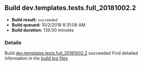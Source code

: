 ## Build dev.templates.tests.full_20181002.2
- **Build result:** `succeeded`
- **Build queued:** 10/2/2018 8:31:08 AM
- **Build duration:** 139.00 minutes
### Details
Build [dev.templates.tests.full_20181002.2](https://winappstudio.visualstudio.com/web/build.aspx?pcguid=a4ef43be-68ce-4195-a619-079b4d9834c2&builduri=vstfs%3a%2f%2f%2fBuild%2fBuild%2f26349) succeeded
Find detailed information in the [build log files](https://uwpctdiags.blob.core.windows.net/buildlogs/dev.templates.tests.full_20181002.2_logs.zip)
